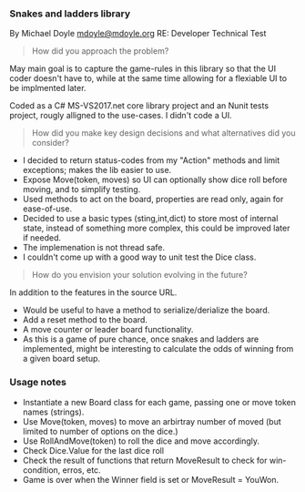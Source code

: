 ### Snakes and ladders library
 
 By Michael Doyle <mdoyle@mdoyle.org>
 RE:  Developer Technical Test
 
> How did you approach the problem?  

May main goal is to capture the game-rules in this library so that the UI coder doesn't have to, while at the same time allowing for a flexiable UI to be implmented later.

Coded as a C# MS-VS2017.net core library project and an Nunit tests project, rougly alligned to the use-cases. 
I didn't code a UI.

> How did you make key design decisions and what alternatives did you consider?  

* I decided to return status-codes from my "Action" methods and limit exceptions; makes the lib easier to use.
* Expose Move(token, moves) so UI can optionally show dice roll before moving, and to simplify testing.
* Used methods to act on the board, properties are read only, again for ease-of-use.
* Decided to use a basic types (sting,int,dict) to store most of internal state, instead of something more complex, this could be improved later if needed.
* The implemenation is not thread safe.
* I couldn't come up with a good way to unit test the Dice class.

>How do you envision your solution evolving in the future?  

In addition to the features in the source URL.
* Would be useful to have a method to serialize/derialize the board.
* Add a reset method to the board.
* A move counter or leader board functionality.
* As this is a game of pure chance, once snakes and ladders are implemented, might be interesting to calculate the odds of winning from a given board setup.

### Usage notes

* Instantiate a new Board class for each game, passing one or move token names (strings).
* Use Move(token, moves) to move an arbirtray number of moved (but limited to number of options on the dice.)
* Use RollAndMove(token) to roll the dice and move accordingly.
* Check Dice.Value for the last dice roll
* Check the result of functions that return MoveResult to check for win-condition, erros, etc.
* Game is over when the Winner field is set or MoveResult = YouWon.
